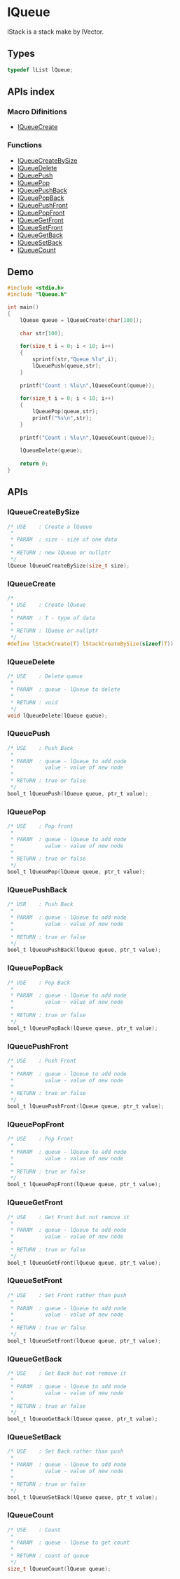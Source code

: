 # lQueue
lStack is a stack make by lVector.

## Types
```C
typedef lList lQueue;
```

## APIs index

### Macro Difinitions
* [lQueueCreate](#lqueuecreate)

### Functions
* [lQueueCreateBySize](#lqueuecreatebysize)
* [lQueueDelete](#lqueuedelete)
* [lQueuePush](#lqueuepush)
* [lQueuePop](#lqueuepop)
* [lQueuePushBack](#lqueuepushback)
* [lQueuePopBack](#lqueuepopback)
* [lQueuePushFront](#lqueuepushfront)
* [lQueuePopFront](#lqueuepopfront)
* [lQueueGetFront](#lqueuegetfront)
* [lQueueSetFront](#lqueuesetfront)
* [lQueueGetBack](#lqueuegetback)
* [lQueueSetBack](#lqueuesetback)
* [lQueueCount](#lqueuecount)

## Demo
```C
#include <stdio.h>
#include "lQueue.h"

int main()
{
	lQueue queue = lQueueCreate(char[100]);
	
	char str[100];
	
	for(size_t i = 0; i < 10; i++)
	{
		sprintf(str,"Queue %lu",i);
		lQueuePush(queue,str);
	}
	
	printf("Count : %lu\n",lQueueCount(queue));
	
	for(size_t i = 0; i < 10; i++)
	{
		lQueuePop(queue,str);
		printf("%s\n",str);
	}
	
	printf("Count : %lu\n",lQueueCount(queue));
	
	lQueueDelete(queue);
	
	return 0;
}
```

## APIs

### lQueueCreateBySize
```C
/* USE    : Create a lQueue
 *
 * PARAM  : size - size of one data
 *
 * RETURN : new lQueue or nullptr
 */
lQueue lQueueCreateBySize(size_t size);
```

### lQueueCreate
```C
/*
 * USE    : Create lQueue 
 *
 * PARAM  : T - type of data
 *
 * RETURN : lQueue or nullptr
 */
#define lStackCreate(T) lStackCreateBySize(sizeof(T))
```

### lQueueDelete
```C
/* USE    : Delete queue
 *
 * PARAM  : queue - lQueue to delete
 *
 * RETURN : void
 */
void lQueueDelete(lQueue queue);
```

### lQueuePush
```C
/* USE    : Push Back 
 *
 * PARAM  : queue - lQueue to add node
 *          value - value of new node
 *
 * RETURN : true or false
 */
bool_t lQueuePush(lQueue queue, ptr_t value);
```

### lQueuePop
```C
/* USE    : Pop front
 *
 * PARAM  : queue - lQueue to add node
 *          value - value of new node
 *
 * RETURN : true or false
 */
bool_t lQueuePop(lQueue queue, ptr_t value);
```

### lQueuePushBack
```C
/* USR    : Push Back
 *
 * PARAM  : queue - lQueue to add node
 *          value - value of new node
 *
 * RETURN : true or false
 */ 
bool_t lQueuePushBack(lQueue queue, ptr_t value);
```

### lQueuePopBack
```C
/* USE    : Pop Back
 *
 * PARAM  : queue - lQueue to add node
 *          value - value of new node
 *
 * RETURN : true or false
 */ 
bool_t lQueuePopBack(lQueue queue, ptr_t value);
```

### lQueuePushFront
```C
/* USE    : Push Front
 *
 * PARAM  : queue - lQueue to add node
 *          value - value of new node
 *
 * RETURN : true or false
 */ 
bool_t lQueuePushFront(lQueue queue, ptr_t value);
```

### lQueuePopFront
```C
/* USE    : Pop Front
 *
 * PARAM  : queue - lQueue to add node
 *          value - value of new node
 *
 * RETURN : true or false
 */ 
bool_t lQueuePopFront(lQueue queue, ptr_t value);
```

### lQueueGetFront
```C
/* USE    : Get Front but not remove it
 *
 * PARAM  : queue - lQueue to add node
 *          value - value of new node
 *
 * RETURN : true or false
 */ 
bool_t lQueueGetFront(lQueue queue, ptr_t value);
```

### lQueueSetFront
```C
/* USE    : Set Front rather than push
 *
 * PARAM  : queue - lQueue to add node
 *          value - value of new node
 *
 * RETURN : true or false
 */ 
bool_t lQueueSetFront(lQueue queue, ptr_t value);
```

### lQueueGetBack
```C
/* USE    : Get Back but not remove it
 *
 * PARAM  : queue - lQueue to add node
 *          value - value of new node
 *
 * RETURN : true or false
 */ 
bool_t lQueueGetBack(lQueue queue, ptr_t value);
```

### lQueueSetBack
```C
/* USE    : Set Back rather than push
 *
 * PARAM  : queue - lQueue to add node
 *          value - value of new node
 *
 * RETURN : true or false
 */ 
bool_t lQueueSetBack(lQueue queue, ptr_t value);
```

### lQueueCount
```C
/* USE    : Count
 *
 * PARAM  : queue - lQueue to get count
 *
 * RETURN : count of queue
 */
size_t lQueueCount(lQueue queue);
```
